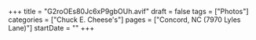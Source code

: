 +++
title = "G2roOEs80Jc6xP9gbOUh.avif"
draft = false
tags = ["Photos"]
categories = ["Chuck E. Cheese's"]
pages = ["Concord, NC (7970 Lyles Lane)"]
startDate = ""
+++
